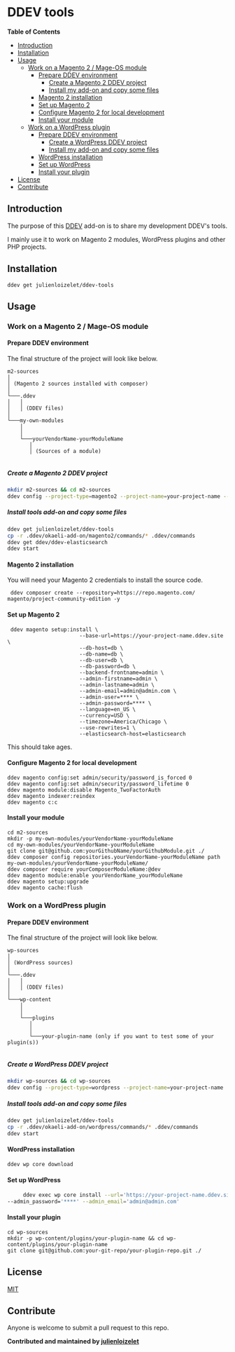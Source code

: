 

# DDEV tools

<!-- START doctoc generated TOC please keep comment here to allow auto update -->
<!-- DON'T EDIT THIS SECTION, INSTEAD RE-RUN doctoc TO UPDATE -->
**Table of Contents**

- [Introduction](#introduction)
- [Installation](#installation)
- [Usage](#usage)
  - [Work on a Magento 2 / Mage-OS module](#work-on-a-magento-2--mage-os-module)
    - [Prepare DDEV environment](#prepare-ddev-environment)
      - [Create a Magento 2 DDEV project](#create-a-magento-2-ddev-project)
      - [Install my add-on and copy some files](#install-my-add-on-and-copy-some-files)
    - [Magento 2 installation](#magento-2-installation)
    - [Set up Magento 2](#set-up-magento-2)
    - [Configure Magento 2 for local development](#configure-magento-2-for-local-development)
    - [Install your module](#install-your-module)
  - [Work on a WordPress plugin](#work-on-a-wordpress-plugin)
    - [Prepare DDEV environment](#prepare-ddev-environment-1)
      - [Create a WordPress DDEV project](#create-a-wordpress-ddev-project)
      - [Install my add-on and copy some files](#install-my-add-on-and-copy-some-files-1)
    - [WordPress installation](#wordpress-installation)
    - [Set up WordPress](#set-up-wordpress)
    - [Install your plugin](#install-your-plugin)
- [License](#license)
- [Contribute](#contribute)

<!-- END doctoc generated TOC please keep comment here to allow auto update -->

## Introduction

The purpose of this [DDEV](https://ddev.readthedocs.io/en/stable/) add-on is to share my development DDEV's tools.

I mainly use it to work on Magento 2 modules, WordPress plugins and other PHP projects.


## Installation

`ddev get julienloizelet/ddev-tools`


## Usage

### Work on a Magento 2 / Mage-OS module

#### Prepare DDEV environment

The final structure of the project will look like below.

```
m2-sources
│   
│ (Magento 2 sources installed with composer)    
│
└───.ddev
│   │   
│   │ (DDEV files)
│   
└───my-own-modules
    │   
    │
    └───yourVendorName-yourModuleName
       │   
       │ (Sources of a module)
         
```


##### Create a Magento 2 DDEV project

```bash
mkdir m2-sources && cd m2-sources
ddev config --project-type=magento2 --project-name=your-project-name --php-version=8.1 --docroot=pub --create-docroot --disable-settings-management
```


##### Install tools add-on and copy some files

```bash
ddev get julienloizelet/ddev-tools
cp -r .ddev/okaeli-add-on/magento2/commands/* .ddev/commands
ddev get ddev/ddev-elasticsearch
ddev start
```


#### Magento 2 installation
You will need your Magento 2 credentials to install the source code.

     ddev composer create --repository=https://repo.magento.com/ magento/project-community-edition -y


#### Set up Magento 2

     ddev magento setup:install \
                           --base-url=https://your-project-name.ddev.site \
                           --db-host=db \
                           --db-name=db \
                           --db-user=db \
                           --db-password=db \
                           --backend-frontname=admin \
                           --admin-firstname=admin \
                           --admin-lastname=admin \
                           --admin-email=admin@admin.com \
                           --admin-user=**** \
                           --admin-password=**** \
                           --language=en_US \
                           --currency=USD \
                           --timezone=America/Chicago \
                           --use-rewrites=1 \
                           --elasticsearch-host=elasticsearch

This should take ages.

#### Configure Magento 2 for local development

    ddev magento config:set admin/security/password_is_forced 0
    ddev magento config:set admin/security/password_lifetime 0
    ddev magento module:disable Magento_TwoFactorAuth
    ddev magento indexer:reindex
    ddev magento c:c

#### Install your module

```
cd m2-sources
mkdir -p my-own-modules/yourVendorName-yourModuleName
cd my-own-modules/yourVendorName-yourModuleName 
git clone git@github.com:yourGithubName/yourGithubModule.git ./
ddev composer config repositories.yourVendorName-yourModuleName path my-own-modules/yourVendorName-yourModuleName/
ddev composer require yourComposerModuleName:@dev
ddev magento module:enable yourVendorName_yourModuleName
ddev magento setup:upgrade
ddev magento cache:flush
```



### Work on a WordPress plugin

#### Prepare DDEV environment

The final structure of the project will look like below.

```
wp-sources
│   
│ (WordPress sources)    
│
└───.ddev
│   │   
│   │ (DDEV files)
│   
└───wp-content 
    │   
    │
    └───plugins
       │   
       │
       └───your-plugin-name (only if you want to test some of your plugin(s))
         
```


##### Create a WordPress DDEV project

```bash
mkdir wp-sources && cd wp-sources
ddev config --project-type=wordpress --project-name=your-project-name
```


##### Install tools add-on and copy some files

```bash
ddev get julienloizelet/ddev-tools
cp -r .ddev/okaeli-add-on/wordpress/commands/* .ddev/commands
ddev start
```


#### WordPress installation

```bash
ddev wp core download
````


#### Set up WordPress

```bash
     ddev exec wp core install --url='https://your-project-name.ddev.site' --title='WordPress' --admin_user='****' 
--admin_password='****' --admin_email='admin@admin.com'
````

#### Install your plugin

```
cd wp-sources
mkdir -p wp-content/plugins/your-plugin-name && cd wp-content/plugins/your-plugin-name
git clone git@github.com:your-git-repo/your-plugin-repo.git ./
```

## License

[MIT](LICENSE)


## Contribute

Anyone is welcome to submit a pull request to this repo.


**Contributed and maintained by [julienloizelet](https://github.com/julienloizelet)**

